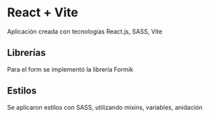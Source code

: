 # React + Vite

Aplicación creada con tecnologías React.js, SASS, Vite

## Librerías

Para el form se implementó la librería Formik

## Estilos

Se aplicaron estilos con SASS, utilizando mixins, variables, anidación